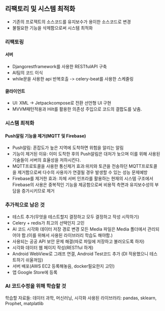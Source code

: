 ##  리팩토리 및 시스템 최적화
- 기존의 프로젝트의 소스코드를 유지보수가 용이한 소스코드로 변경
- 불필요한 기능을 삭제함으로써 시스템 최적화

### 리팩토링
#### 서버
- Djangorestframework를 사용한 RESTfulAPI 구축
- AI팀의 코드 이식
- while문을 사용한 api 반복호출 -> celery-beat를 사용한 스케줄링

#### 클라이언트
- UI: XML -> Jetpackcompose로 전환 선언형 UI 구현
- MVVM패턴적용과 Hilt를 활용한 의존성 주입으로 코드의 결합도를 낮춤.

### 시스템 최적화
#### Push알림 기능을 제거(MQTT 및 Firebase)
- Push알림: 혼잡도가 높은 지역에 도착하면 위험을 알리는 알림
- 기능이 제거된 이유: 이미 도착한 후의 Push알림은 대처가 늦으며 이를 위해 사용된 기술들이 서버의 효율성을 저하시킨다. 
- MQTT프로토콜을 사용한 통신제거 효과:위치와 토큰을 전송하던 MQTT프로토콜을 제거함으로써 다수의 사용자가 연결될 경우 발생할 수 있는 성능 문제예방
- Firebase를 제거한 효과: 자체 서버 인프라를 활용하는 현재의 시스템 구조에서 Firebase의 사용은 중복적인 기능을 제공함으로써 비용적 측면과 유지보수성의 부담을 증가시키므로 제거



### 추가적으로 남은 것
- 테스트 추가(무엇을 테스트할지 결정하고 모두 결정하고 작성 시작하기)
- Celery + redis가 최고의 선택인지 고민
- AI 코드 시각화 데이터 저장 경로 변경 모든 Media 파일은 Media 폴더에서 관리되어야 함.(이를 위해서 사용된 라이브러리 학습도 해야함.)
- 사용되는 공공 API 보안 문제 해결(따로 파일에 저장하고 불러오도록 하자)
- 시각화 데이터 웹 페이지 작성(RESTful 하게)
- Android WebView로 그래프 연결, Android Test코드 추가 (DI 적용했으니 테스트하기 쉬울꺼임)
- 서버 배포(AWS EC2 등록해놓음, docker필요한지 고민)
- 앱 Google Store에 등록

### AI 코드수정을 위해 학습할 것
학습할 자료들: 데이터 과학, 머신러닝, 시각화
사용된 라이브러리: pandas, sklearn, Prophet, matplatlib